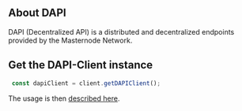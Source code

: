 ## About DAPI

DAPI (Decentralized API) is a distributed and decentralized endpoints provided by the Masternode Network.

## Get the DAPI-Client instance

```js
 const dapiClient = client.getDAPIClient();
```

The usage is then [described here](https://dashplatform.readme.io/docs/explanation-dapi).